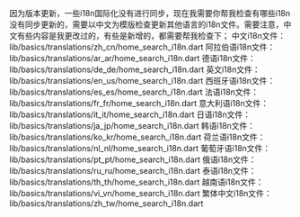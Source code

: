 





因为版本更新，一些i18n国际化没有进行同步，现在我需要你帮我检查有哪些i18n没有同步更新的，需要以中文为模版检查更新其他语言的i18n文件。需要注意，中文有些内容是我更改过的，有些是新增的，都需要帮我检查下；
中文i18n文件： lib/basics/translations/zh_cn/home_search_i18n.dart
阿拉伯语i18n文件： lib/basics/translations/ar_ar/home_search_i18n.dart
德语i18n文件： lib/basics/translations/de_de/home_search_i18n.dart
英文i18n文件： lib/basics/translations/en_us/home_search_i18n.dart
西班牙语i18n文件： lib/basics/translations/es_es/home_search_i18n.dart
法语i18n文件： lib/basics/translations/fr_fr/home_search_i18n.dart
意大利语i18n文件： lib/basics/translations/it_it/home_search_i18n.dart
日语i18n文件： lib/basics/translations/ja_jp/home_search_i18n.dart
韩语i18n文件： lib/basics/translations/ko_kr/home_search_i18n.dart
荷兰语i18n文件： lib/basics/translations/nl_nl/home_search_i18n.dart
葡萄牙语i18n文件： lib/basics/translations/pt_pt/home_search_i18n.dart
俄语i18n文件： lib/basics/translations/ru_ru/home_search_i18n.dart
泰语i18n文件： lib/basics/translations/th_th/home_search_i18n.dart
越南语i18n文件： lib/basics/translations/vi_vn/home_search_i18n.dart
繁体中文i18n文件： lib/basics/translations/zh_tw/home_search_i18n.dart 
